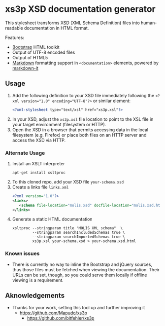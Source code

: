 # xs3p XSD documentation generator

This stylesheet transforms XSD (XML Schema Definition) files into 
human-readable documentation in HTML format.

Features:
 - [Bootstrap](https://getbootstrap.com "Bootstrap homepage") HTML toolkit
 - Output of UTF-8 encoded files
 - Output of HTML5
 - [Markdown](https://daringfireball.net/projects/markdown/ "Markdown homepage")
   formatting support in `<documentation>` elements, powered by
   [markdown-it](https://github.com/markdown-it/markdown-it "markdown-it homepage")

## Usage

1. Add the following definition to your XSD file immediately following the 
   `<?xml version="1.0" encoding="UTF-8"?>` or similar element:
   ```xml
   <?xml-stylesheet type="text/xsl" href="xs3p.xsl"?>
   ```
2. In your XSD, adjust the `xs3p.xsl` file location to point to the XSL 
   file in your target environment (filesystem or HTTP).
3. Open the XSD in a browser that permits accessing data in the local 
   filesystem (e.g. Firefox) or place both files on an HTTP server and 
   access the XSD via HTTP.

### Alternate Usage

1. Install an XSLT interpreter
   ```shell
   apt-get install xsltproc
   ```
2. To this cloned repo, add your XSD file `your-schema.xsd`
3. Create a links file `links.xml`
   ```xml
   <?xml version="1.0"?>
   <links>
      <schema file-location="molis.xsd" docfile-location="molis.xsd.html"/>
   </links>
   ```
5. Generate a static HTML documentation
   ```shell
   xsltproc --stringparam title "MOLIS XML schema"  \
            --stringparam searchIncludedSchemas true \
            --stringparam searchImportedSchemas true \
            xs3p.xsl your-schema.xsd > your-schema.xsd.html
   ```

### Known issues

 * There is currently no way to inline the Bootstrap and jQuery sources, thus
   those files must be fetched when viewing the documentation. Their URLs can
   be set, though, so you could serve them locally if offline viewing is a
   requirement.

## Aknowledgements

* Thanks for your work, setting this tool up and further improving it
    * https://github.com/Mapudo/xs3p
        * https://github.com/bitfehler/xs3p
      
